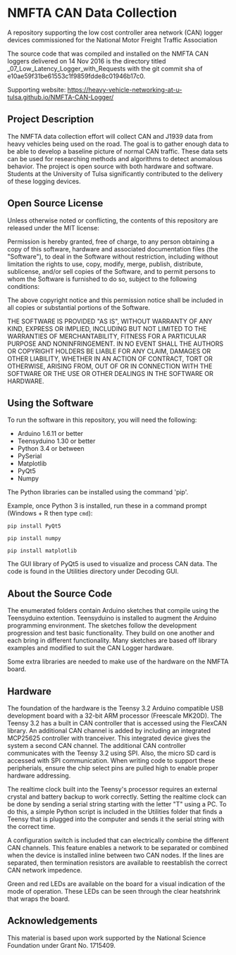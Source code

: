 # NMFTA CAN Data Collection
A repository supporting the low cost controller area network (CAN) logger devices commissioned for the National Motor Freight Traffic Association

The source code that was compiled and installed on the NMFTA CAN loggers delivered on 14 Nov 2016 is the directory titled  _07_Low_Latency_Logger_with_Requests with the git commit sha of e10ae59f31be61553c1f9859fdde8c01946b17c0.

Supporting website: https://heavy-vehicle-networking-at-u-tulsa.github.io/NMFTA-CAN-Logger/

## Project Description
The NMFTA data collection effort will collect CAN and J1939 data from heavy vehicles being used on the road. The goal is to gather enough data to be able to develop a baseline picture of normal CAN traffic. These data sets can be used for researching methods and algorithms to detect anomalous behavior. The project is open source with both hardware and software. Students at the University of Tulsa significantly contributed to the delivery of these logging devices. 

## Open Source License
Unless otherwise noted or conflicting, the contents of this repository are released under the MIT license:

Permission is hereby granted, free of charge, to any person obtaining a copy
of this software, hardware and associated documentation files (the "Software"), to deal
in the Software without restriction, including without limitation the rights
to use, copy, modify, merge, publish, distribute, sublicense, and/or sell
copies of the Software, and to permit persons to whom the Software is
furnished to do so, subject to the following conditions:

The above copyright notice and this permission notice shall be included in all
copies or substantial portions of the Software.

THE SOFTWARE IS PROVIDED "AS IS", WITHOUT WARRANTY OF ANY KIND, EXPRESS OR
IMPLIED, INCLUDING BUT NOT LIMITED TO THE WARRANTIES OF MERCHANTABILITY,
FITNESS FOR A PARTICULAR PURPOSE AND NONINFRINGEMENT. IN NO EVENT SHALL THE
AUTHORS OR COPYRIGHT HOLDERS BE LIABLE FOR ANY CLAIM, DAMAGES OR OTHER
LIABILITY, WHETHER IN AN ACTION OF CONTRACT, TORT OR OTHERWISE, ARISING FROM,
OUT OF OR IN CONNECTION WITH THE SOFTWARE OR THE USE OR OTHER DEALINGS IN THE
SOFTWARE OR HARDWARE.

## Using the Software
To run the software in this repository, you will need the following:
* Arduino 1.6.11 or better
* Teensyduino 1.30 or better 
* Python 3.4 or between
* PySerial
* Matplotlib
* PyQt5
* Numpy


The Python libraries can be installed using the command 'pip'.

Example, once Python 3 is installed, run these in a command prompt (Windows + R then type ```cmd```):

```pip install PyQt5```

```pip install numpy```

```pip install matplotlib```

The GUI library of PyQt5 is used to visualize and process CAN data. The code is found in the Utilities directory under Decoding GUI.


## About the Source Code
The enumerated folders contain Arduino sketches that compile using the Teensyduino extention. Teensyduino is installed to augment the Arduino programming environment. The sketches follow the development progression and test basic functionality. They build on one another and each bring in different functionality. Many sketches are based off library examples and modified to suit the CAN Logger hardware.

Some extra libraries are needed to make use of the hardware on the NMFTA board.

## Hardware
The foundation of the hardware is the Teensy 3.2 Arduino compatible USB development board with a 32-bit ARM processor (Freescale MK20D). The Teensy 3.2 has a built in CAN controller that is accessed using the FlexCAN library. An additional CAN channel is added by including an integrated MCP25625 controller with tranceiver. This integrated device gives the system a second CAN channel. The additional CAN controller communicates with the Teensy 3.2 using SPI. Also, the micro SD card is accessed with SPI communication. When writing code to support these peripherials, ensure the chip select pins are pulled high to enable proper hardware addressing. 

The realtime clock built into the Teensy's processor requires an external crystal and battery backup to work correctly. Setting the realtime clock can be done by sending a serial string starting with the letter "T" using a PC. To do this, a simple Python script is included in the Utilities folder that finds a Teensy that is plugged into the computer and sends it the serial string with the correct time. 

A configuration switch is included that can electrically combine the different CAN channels. This feature enables a network to be separated or combined when the device is installed inline between two CAN nodes. If the lines are separated, then termination resistors are available to reestablish the correct CAN network impedence.

Green and red LEDs are available on the board for a visual indication of the mode of operation. These LEDs can be seen through the clear heatshrink that wraps the board.

## Acknowledgements

This material is based upon work supported by the National Science Foundation under Grant No. 1715409.
